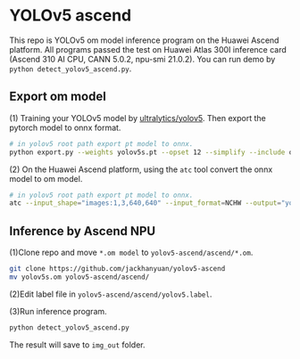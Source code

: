 # YOLOv5 ascend 
This repo is YOLOv5 om model inference program on the Huawei Ascend platform.
All programs passed the test on Huawei Atlas 300I inference card (Ascend 310 AI CPU, CANN 5.0.2, npu-smi 21.0.2).
You can run demo by `python detect_yolov5_ascend.py`.

## Export om model 
(1) Training your YOLOv5 model by [ultralytics/yolov5](https://github.com/ultralytics/yolov5). Then export the pytorch model to onnx format.
```bash
# in yolov5 root path export pt model to onnx.
python export.py --weights yolov5s.pt --opset 12 --simplify --include onnx 
```

(2) On the Huawei Ascend platform, using the `atc` tool convert the onnx model to om model.
```bash
# in yolov5 root path export pt model to onnx.
atc --input_shape="images:1,3,640,640" --input_format=NCHW --output="yolov5s" --soc_version=Ascend310 --framework=5 --model="yolov5s.onnx" --output_type=FP32 
```

## Inference by Ascend NPU
(1)Clone repo and move `*.om model` to `yolov5-ascend/ascend/*.om`.
```bash
git clone https://github.com/jackhanyuan/yolov5-ascend
mv yolov5s.om yolov5-ascend/ascend/
```

(2)Edit label file in `yolov5-ascend/ascend/yolov5.label`.


(3)Run inference program.
```bash
python detect_yolov5_ascend.py
```
The result will save to `img_out` folder.